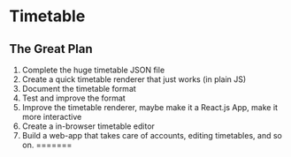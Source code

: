Timetable
======

## The Great Plan

1. Complete the huge timetable JSON file
2. Create a quick timetable renderer that just works (in plain JS)
3. Document the timetable format
4. Test and improve the format
5. Improve the timetable renderer, maybe make it a React.js App, make it more interactive
6. Create a in-browser timetable editor
7. Build a web-app that takes care of accounts, editing timetables, and so on.
=======
